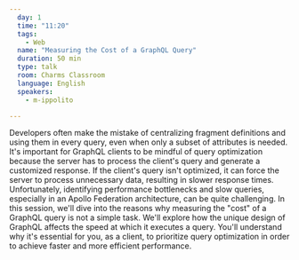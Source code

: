 ```yaml
---
  day: 1
  time: "11:20"
  tags:
    - Web
  name: "Measuring the Cost of a GraphQL Query"
  duration: 50 min
  type: talk
  room: Charms Classroom
  language: English
  speakers:
    - m-ippolito

---
```


Developers often make the mistake of centralizing fragment definitions and using them in every query, even when only a subset of attributes is needed. It's important for GraphQL clients to be mindful of query optimization because the server has to process the client's query and generate a customized response. If the client's query isn't optimized, it can force the server to process unnecessary data, resulting in slower response times. Unfortunately, identifying performance bottlenecks and slow queries, especially in an Apollo Federation architecture, can be quite challenging. In this session, we'll dive into the reasons why measuring the "cost" of a GraphQL query is not a simple task. We'll explore how the unique design of GraphQL affects the speed at which it executes a query. You'll understand why it's essential for you, as a client, to prioritize query optimization in order to achieve faster and more efficient performance.
